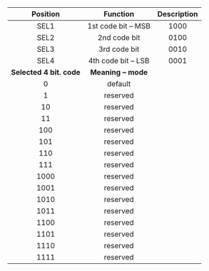 | **Position** | **Function** | **Description** |
| :---: | :---: | :---: |
| SEL1 | 1st code bit – MSB | 1000 |
| SEL2 | 2nd code bit | 0100 |
| SEL3 | 3rd code bit | 0010 |
| SEL4 | 4th code bit – LSB | 0001 |
| **Selected 4 bit. code** | **Meaning – mode** |
| 0 | default |
| 1 | reserved |
| 10 | reserved |
| 11 | reserved |
| 100 | reserved |
| 101 | reserved |
| 110 | reserved |
| 111 | reserved |
| 1000 | reserved |
| 1001 | reserved |
| 1010 | reserved |
| 1011 | reserved |
| 1100 | reserved |
| 1101 | reserved |
| 1110 | reserved |
| 1111 | reserved |
